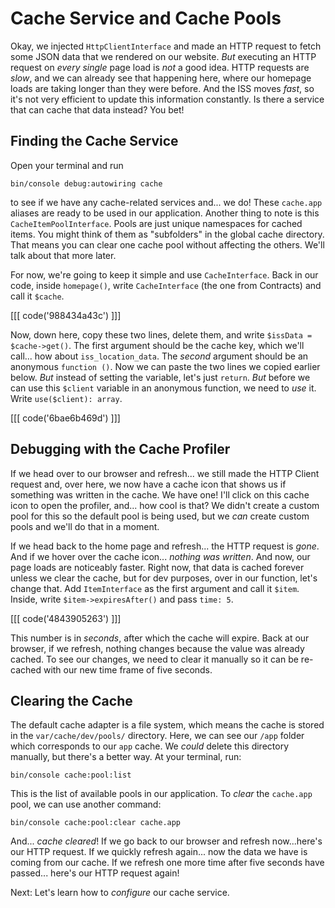 # Cache Service and Cache Pools

Okay, we injected `HttpClientInterface` and made an HTTP request to fetch some
JSON data that we rendered on our website. *But* executing an HTTP request on
*every single* page load is *not* a good idea. HTTP requests are *slow*, and we
can already see that happening here, where our homepage loads are taking longer
than they were before. And the ISS moves *fast*, so it's not very efficient to
update this information constantly. Is there a service that can cache that data
instead? You bet!

## Finding the Cache Service

Open your terminal and run

```terminal
bin/console debug:autowiring cache
```

to see if we have any cache-related services and... we do! These `cache.app`
aliases are ready to be used in our application. Another thing to note is
this `CacheItemPoolInterface`. Pools are just unique namespaces for cached
items. You might think of them as "subfolders" in the global cache directory.
That means you can clear one cache pool without affecting the others. We'll talk
about that more later.

For now, we're going to keep it simple and use `CacheInterface`. Back in our
code, inside `homepage()`, write `CacheInterface` (the one from Contracts) and
call it `$cache`. 

[[[ code('988434a43c') ]]]

Now, down here, copy these two lines, delete them, and write `$issData = $cache->get()`. 
The first argument should be the cache key, which we'll call... how about `iss_location_data`. 
The *second* argument should be an anonymous `function ()`. Now we can paste the two 
lines we copied earlier below. *But* instead of setting the variable, 
let's just `return`. *But* before we can use this `$client` variable in an anonymous function, 
we need to *use* it. Write `use($client): array`. 

[[[ code('6bae6b469d') ]]]

## Debugging with the Cache Profiler

If we head over to our browser and refresh... we still made the HTTP Client request and, 
over here, we now have a cache icon that shows us if something was written in the cache. 
We have one! I'll click on this cache icon to open the profiler, and... how cool is that? We didn't create
a custom pool for this so the default pool is being used, but we *can* create
custom pools and we'll do that in a moment.

If we head back to the home page and refresh... the HTTP request is *gone*. And
if we hover over the cache icon... *nothing was written*. And now, our page
loads are noticeably faster. Right now, that data is cached forever unless we
clear the cache, but for dev purposes, over in our function, let's change that.
Add `ItemInterface` as the first argument and call it `$item`. Inside,
write `$item->expiresAfter()` and pass `time: 5`. 

[[[ code('4843905263') ]]]

This number is in *seconds*, after which the cache will expire. Back at our browser, 
if we refresh, nothing changes because the value was already cached. To see our changes, 
we need to clear it manually so it can be re-cached with our new time frame of five
seconds.

## Clearing the Cache

The default cache adapter is a file system, which means the cache is stored in
the `var/cache/dev/pools/` directory. Here, we can see our `/app` folder which
corresponds to our `app` cache. We *could* delete this directory manually, but
there's a better way. At your terminal, run:

```terminal
bin/console cache:pool:list
```

This is the list of available pools in our application. To *clear*
the `cache.app` pool, we can use another command:

```terminal
bin/console cache:pool:clear cache.app
```

And... *cache cleared*! If we go back to our browser and refresh now...here's
our HTTP request. If we quickly refresh again... now the data we have is coming
from our cache. If we refresh one more time after five seconds have passed...
here's our HTTP request again!

Next: Let's learn how to *configure* our cache service.

